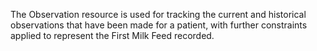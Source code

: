 The Observation resource is used for tracking the current and historical observations that have been made for a patient, with further constraints applied to represent the First Milk Feed recorded.